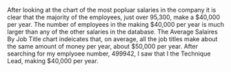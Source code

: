 After looking at the chart of the most popluar salaries in the company it is clear that the majority of the employees, just over 95,300, make a $40,000 per year. The number of employees in the making $40,000 per year is much larger than any of the other salaries in the database.
The Average Salaires By Job Title chart indeicates that, on average, all the job titles make about the same amount of money per year, about $50,000 per year. 
After searching for my emplyoee number, 499942, I saw that I the Technique Lead, making $40,000 per year.
